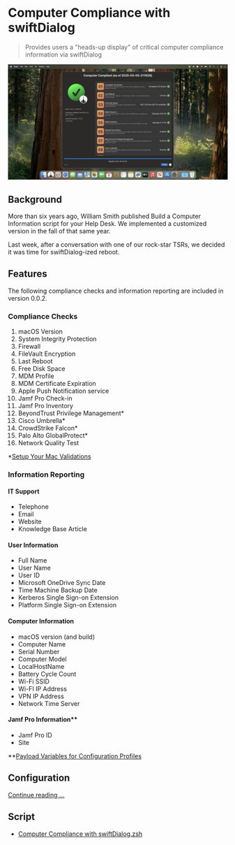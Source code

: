 # Computer Compliance with swiftDialog

> Provides users a "heads-up display" of critical computer compliance information via swiftDialog

![Computer Compliance Hero](images/Computer_Compliance_Hero.png)

## Background

More than six years ago, William Smith published Build a Computer Information script for your Help Desk. We implemented a customized version in the fall of that same year.

Last week, after a conversation with one of our rock-star TSRs, we decided it was time for swiftDialog-ized reboot.

## Features

The following compliance checks and information reporting are included in version 0.0.2.

### Compliance Checks

1. macOS Version
1. System Integrity Protection
1. Firewall
1. FileVault Encryption
1. Last Reboot
1. Free Disk Space
1. MDM Profile
1. MDM Certificate Expiration
1. Apple Push Notification service
1. Jamf Pro Check-in
1. Jamf Pro Inventory
1. BeyondTrust Privilege Management*
1. Cisco Umbrella*
1. CrowdStrike Falcon*
1. Palo Alto GlobalProtect*
1. Network Quality Test

*[Setup Your Mac Validations](https://github.com/setup-your-mac/Setup-Your-Mac/tree/main/Validations)

### Information Reporting

#### IT Support
- Telephone
- Email
- Website
- Knowledge Base Article

#### User Information
- Full Name
- User Name
- User ID
- Microsoft OneDrive Sync Date
- Time Machine Backup Date
- Kerberos Single Sign-on Extension
- Platform Single Sign-on Extension

#### Computer Information
- macOS version (and build)
- Computer Name
- Serial Number
- Computer Model
- LocalHostName
- Battery Cycle Count
- Wi-Fi SSID
- Wi-FI IP Address
- VPN IP Address
- Network Time Server

#### Jamf Pro Information**
- Jamf Pro ID
- Site

**[Payload Variables for Configuration Profiles](https://learn.jamf.com/en-US/bundle/jamf-pro-documentation-11.15.0/page/Computer_Configuration_Profiles.html#ariaid-title2)

## Configuration

[Continue reading …](https://snelson.us/2025/04/computer-compliance-0-0-2/)

## Script
- [Computer Compliance with swiftDialog.zsh](Computer%20Compliance%20with%20swiftDialog.zsh)